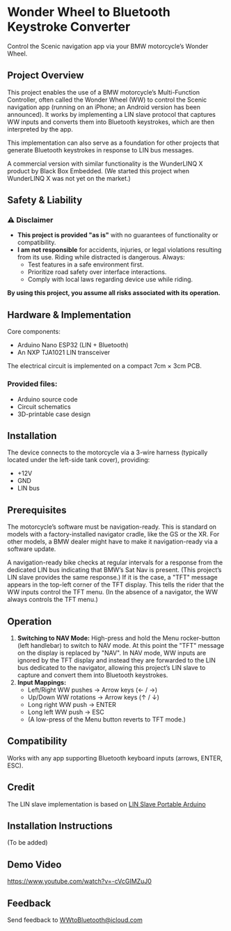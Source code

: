 # Wonder Wheel to Bluetooth Keystroke Converter

Control the Scenic navigation app via your BMW motorcycle’s Wonder Wheel.

## Project Overview

This project enables the use of a BMW motorcycle’s Multi-Function Controller, often called the Wonder Wheel (WW) to control the Scenic navigation app (running on an iPhone; an Android version has been announced). It works by implementing a LIN slave protocol that captures WW inputs and converts them into Bluetooth keystrokes, which are then interpreted by the app.

This implementation can also serve as a foundation for other projects that generate Bluetooth keystrokes in response to LIN bus messages.

A commercial version with similar functionality is the WunderLINQ X product by Black Box Embedded. (We started this project when WunderLINQ X was not yet on the market.)

## Safety & Liability

### ⚠️ Disclaimer

*   **This project is provided "as is"** with no guarantees of functionality or compatibility.
*   **I am not responsible** for accidents, injuries, or legal violations resulting from its use. Riding while distracted is dangerous. Always:
    *   Test features in a safe environment first.
    *   Prioritize road safety over interface interactions.
    *   Comply with local laws regarding device use while riding.

**By using this project, you assume all risks associated with its operation.**

## Hardware & Implementation

Core components:
*   Arduino Nano ESP32 (LIN + Bluetooth)
*   An NXP TJA1021 LIN transceiver

The electrical circuit is implemented on a compact 7cm × 3cm PCB.

### Provided files:
*   Arduino source code
*   Circuit schematics
*   3D-printable case design

## Installation

The device connects to the motorcycle via a 3-wire harness (typically located under the left-side tank cover), providing:
*   +12V
*   GND
*   LIN bus

## Prerequisites

The motorcycle’s software must be navigation-ready. This is standard on models with a factory-installed navigator cradle, like the GS or the XR. For other models, a BMW dealer might have to make it navigation-ready via a software update.

A navigation-ready bike checks at regular intervals for a response from the dedicated LIN bus indicating that BMW’s Sat Nav is present. (This project’s LIN slave provides the same response.) If it is the case, a "TFT" message appears in the top-left corner of the TFT display. This tells the rider that the WW inputs control the TFT menu. (In the absence of a navigator, the WW always controls the TFT menu.)

## Operation

1.  **Switching to NAV Mode:** High-press and hold the Menu rocker-button (left handlebar) to switch to NAV mode. At this point the "TFT" message on the display is replaced by "NAV". In NAV mode, WW inputs are ignored by the TFT display and instead they are forwarded to the LIN bus dedicated to the navigator, allowing this project’s LIN slave to capture and convert them into Bluetooth keystrokes.
2.  **Input Mappings:**
    *   Left/Right WW pushes → Arrow keys (← / →)
    *   Up/Down WW rotations → Arrow keys (↑ / ↓)
    *   Long right WW push → ENTER
    *   Long left WW push → ESC
    *   (A low-press of the Menu button reverts to TFT mode.)

## Compatibility

Works with any app supporting Bluetooth keyboard inputs (arrows, ENTER, ESC).

## Credit

The LIN slave implementation is based on [LIN Slave Portable Arduino](https://github.com/gicking/LIN_slave_portable_Arduino)

## Installation Instructions
(To be added)

## Demo Video
https://www.youtube.com/watch?v=-cVcGIMZuJ0

## Feedback
Send feedback to WWtoBluetooth@icloud.com
